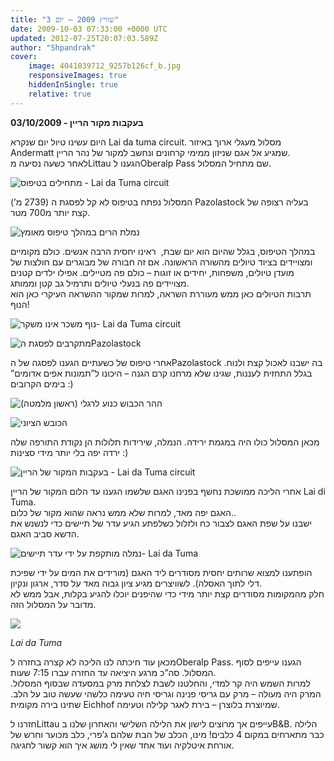 ```yaml
---
title: "שוויץ 2009 – יום 3"
date: 2009-10-03 07:33:00 +0000 UTC
updated: 2012-07-25T20:07:03.589Z
author: "Shpandrak"
cover:
    image: 4041039712_9257b126cf_b.jpg
    responsiveImages: true
    hiddenInSingle: true
    relative: true
---
```


**03/10/2009 - בעקבות מקור הריין**

היום עשינו טיול יום שנקרא Lai da tuma circuit. מסלול מעגלי ארוך באיזור Andermatt שמגיע אל אגם שניזון ממימי קרחונים ונחשב למקור של נהר הריין.  
לאחר כשעה נסיעה מLittau הגענו לOberalp Pass שם מתחיל המסלול.

![](4040682238_0d334433f5.jpg "מתחילים בטיפוס - Lai da Tuma circuit")

המסלול נפתח בטיפוס לא קל לפסגת ה (2739 מ’) Pazolastock בעליה רצופה של קצת יותר מ700 מטר.

![](4040009423_d08c2d5a9a.jpg "נמלת הרים במהלך טיפוס מאומץ")

במהלך הטיפוס, בגלל שהיום הוא יום שבת,  ראינו יחסית הרבה אנשים. כולם מקומיים ומצויידים בציוד טיולים מהשורה הראשונה. אם זה חבורה של מבוגרים עם חולצות של מועדן טיולים, משפחות, יחידים או זוגות – כולם פה מטיילים. אפילו ילדים קטנים מצויידים פה בנעלי טיולים ותרמיל גב קטן וממותג.  
תרבות הטיולים כאן ממש מעוררת השראה, למרות שמקור ההשראה העיקרי כאן הוא הנוף!

![](4040739026_bd817c22cd.jpg "נוף משכר אינו משקר- Lai da Tuma circuit")

![](4040059731_001908508e_b.jpg "מתקרבים לפסגת הPazolastock")

אחרי טיפוס של כשעתיים הגענו לפסגה של הPazolastock בה ישבנו לאכול קצת ולנוח. בגלל התחזית לעננות, שגינו שלא מרחנו קרם הגנה – היכונו ל”תמונות אפים אדומים” בימים הקרובים :)

![](4040910990_34c2b04b67.jpg "ההר הכבוש כנוע לרגלי (ראשון מלמטה)")

![](4040897548_90a94a1751.jpg "הכובש הציוני")

מכאן המסלול כולו היה במגמת ירידה. הנמלה, שירידות תלולות הן נקודת התורפה שלה ירדה יפה בלי יותר מידי סצינות :)

![](4040958446_40811b6ba5.jpg "בעקבות המקור של הריין - Lai da Tuma circuit")

אחרי הליכה ממושכת נחשף בפנינו האגם שלשמו הגענו עד הלום המקור של הריין Lai di Tuma.  
האגם יפה מאד, למרות שלא ממש נראה שהוא מקור של כלום..  
ישבנו על שפת האגם לצבור כח ולזלול כשלפתע הגיע עדר של תיישים כדי לנשנש את הדשא סביב האגם.

![](4041039712_9257b126cf_b.jpg "נמלה מותקפת על ידי עדר תיישים- Lai da Tuma")

הופתענו למצוא שרותים יחסית מסודרים ליד האגם (מורידים את המים על ידי שפיכת דלי לתוך האסלה). לשוויצרים מגיע ציון גבוה מאד על סדר, ארגון ונקיון.  
חלק מהמקומות מסודרים קצת יותר מידי כדי שהיפנים יוכלו להגיע בקלות, אבל ממש לא מדובר על המסלול הזה. 

![](4041010320_d83b72b8a8.jpg)

*Lai da Tuma*

מכאן עוד חיכתה לנו הליכה לא קצרה בחזרה לOberalp Pass. הגענו עייפים לסוף המסלול. סה”כ מרגע היציאה עד החזרה עברו 7:15 שעות.  
למרות השמש היה קר למדי, והחלטנו לשבת לצלחת מרק במסעדה שבסוף המסלול. המרק היה מעולה – מרק עם גריסי פנינה וגריסי חיה טעימה כלשהי שעשה טוב על הלב. שתינו בירה מקומית Eichhof שמיוצרת בלוצרן – בירת לאגר קלילה וטעימה.

חזרנו לLittau עייפים אך מרוצים לישון את הלילה השלישי והאחרון שלנו בB&amp;B. הלילה כבר מתארחים במקום 4 כלבים! מינו, הכלב של הבת שלהם ג’פרי, כלב מכוער וחרש של אורחת איטלקיה ועוד אחד שאין לי מושג איך הוא קשור לחגיגה.
